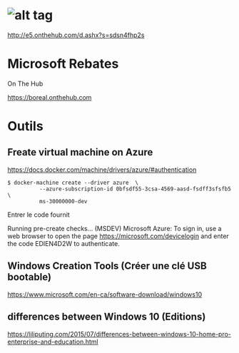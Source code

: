 


# ![alt tag](https://raw.githubusercontent.com/CollegeBoreal/Tutoriels/master/7.Microsoft/IMAGINE.png)

http://e5.onthehub.com/d.ashx?s=sdsn4fhp2s

# Microsoft Rebates

On The Hub

https://boreal.onthehub.com


# Outils

## Freate virtual machine on Azure

https://docs.docker.com/machine/drivers/azure/#authentication

```
$ docker-machine create --driver azure  \
          --azure-subscription-id 0bfsdf55-3csa-4569-aasd-fsdff3sfsfb5 \
          ms-30000000-dev
```



Entrer le code fournit

Running pre-create checks...
(MSDEV) Microsoft Azure: To sign in, use a web browser to open the page https://microsoft.com/devicelogin
and enter the code EDIEN4D2W to authenticate.


## Windows Creation Tools (Créer une clé USB bootable)

https://www.microsoft.com/en-ca/software-download/windows10

## differences between Windows 10 (Editions)
https://liliputing.com/2015/07/differences-between-windows-10-home-pro-enterprise-and-education.html
